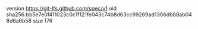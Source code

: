 version https://git-lfs.github.com/spec/v1
oid sha256:bb5e7e0f411023c0c1f121fe043c74b8d63cc99269ad1306db88ab048d6a6b58
size 176
